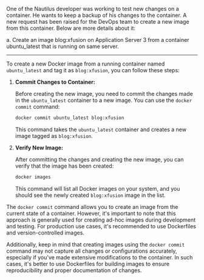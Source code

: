 One of the Nautilus developer was working to test new changes on a container. He wants to keep a backup of his changes to the container. A new request has been raised for the DevOps team to create a new image from this container. Below are more details about it:


a. Create an image blog:xfusion on Application Server 3 from a container ubuntu_latest that is running on same server.



------------------


To create a new Docker image from a running container named `ubuntu_latest` and tag it as `blog:xfusion`, you can follow these steps:

1. **Commit Changes to Container:**

   Before creating the new image, you need to commit the changes made in the `ubuntu_latest` container to a new image. You can use the `docker commit` command:

   ```bash
   docker commit ubuntu_latest blog:xfusion
   ```

   This command takes the `ubuntu_latest` container and creates a new image tagged as `blog:xfusion`.

2. **Verify New Image:**

   After committing the changes and creating the new image, you can verify that the image has been created:

   ```bash
   docker images
   ```

   This command will list all Docker images on your system, and you should see the newly created `blog:xfusion` image in the list.

The `docker commit` command allows you to create an image from the current state of a container. However, it's important to note that this approach is generally used for creating ad-hoc images during development and testing. For production use cases, it's recommended to use Dockerfiles and version-controlled images.

Additionally, keep in mind that creating images using the `docker commit` command may not capture all changes or configurations accurately, especially if you've made extensive modifications to the container. In such cases, it's better to use Dockerfiles for building images to ensure reproducibility and proper documentation of changes.